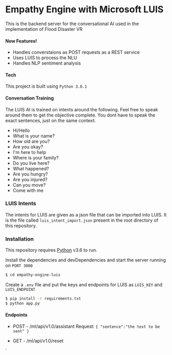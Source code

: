 # Empathy Engine with Microsoft LUIS

This is the backend server for the conversational AI used in the implementation of Flood Disaster VR


#### New Features!

  - Handles converstaions as POST requests as a REST service
  - Uses LUIS to process the NLU
  - Handles NLP sentiment analysis


#### Tech

This project is built using `Python 3.6.1`

#### Conversation Training

The LUIS AI is trained on intents around the following. Feel free to speak around them to get the objective complete. You dont have to speak the exact sentences, just on the same context.

  - Hi/Hello
  - What is your name?
  - How old are you?
  - Are you okay?
  - I'm here to help
  - Where is your family?
  - Do you live here?
  - What happened?
  - Are you hungry?
  - Are you injured?
  - Can you move?
  - Come with me

### LUIS Intents

The intents for LUIS are given as a json file that can be imported into LUIS. 
It is the file called `luis_intent_import.json` present in the root directory of this repository.

### Installation

This repository requires [Python](https://www.python.org/downloads/) v3.6 to run.

Install the dependencies and devDependencies and start the server running on `PORT 3000`

```sh
$ cd empathy-engine-luis
```
Create a `.env` file and put the keys and endpoints for LUIS as `LUIS_KEY` and `LUIS_ENDPOINT`

```sh
$ pip install -r requirements.txt
$ python app.py
```

#### Endpoints

* POST - /ml/api/v1.0/assistant 
  Request:
`
    {
	    "sentence":"the text to be sent"
    }
`

* GET - /ml/api/v1.0/reset 
  
`



